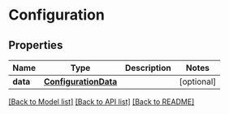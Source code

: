 # Configuration

## Properties
Name | Type | Description | Notes
------------ | ------------- | ------------- | -------------
**data** | [**ConfigurationData**](ConfigurationData.md) |  | [optional] 

[[Back to Model list]](../README.md#documentation-for-models) [[Back to API list]](../README.md#documentation-for-api-endpoints) [[Back to README]](../README.md)


